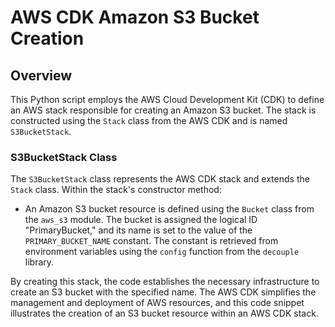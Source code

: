 # AWS CDK Amazon S3 Bucket Creation

## Overview 
 
This Python script employs the AWS Cloud Development Kit (CDK) to define an AWS stack responsible for creating an Amazon S3 bucket. The stack is constructed using the `Stack` class from the AWS CDK and is named `S3BucketStack`.

### S3BucketStack Class

The `S3BucketStack` class represents the AWS CDK stack and extends the `Stack` class. Within the stack's constructor method:

- An Amazon S3 bucket resource is defined using the `Bucket` class from the `aws_s3` module. The bucket is assigned the logical ID "PrimaryBucket," and its name is set to the value of the `PRIMARY_BUCKET_NAME` constant. The constant is retrieved from environment variables using the `config` function from the `decouple` library.

By creating this stack, the code establishes the necessary infrastructure to create an S3 bucket with the specified name. The AWS CDK simplifies the management and deployment of AWS resources, and this code snippet illustrates the creation of an S3 bucket resource within an AWS CDK stack.
